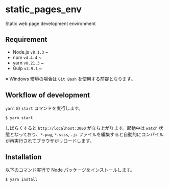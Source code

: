 # static_pages_env
Static web page development environment


## Requirement

- Node.js `v8.1.3` ~
- npm `v4.4.4` ~
- yarn `v0.21.3` ~
- Gulp `v3.9.1` ~

※ Windows 環境の場合は `Git Bash` を使用する前提となります。


## Workflow of development

`yarn` の `start` コマンドを実行します。

```
$ yarn start
```

しばらくすると `http://localhost:3000` が立ち上がります。起動中は `watch` 状態となっており、`*.pug`, `*.scss`, `.js` ファイルを編集すると自動的にコンパイルが再実行されてブラウザがリロードします。


## Installation

以下のコマンド実行で Node パッケージをインストールします。

```
$ yarn install
```
